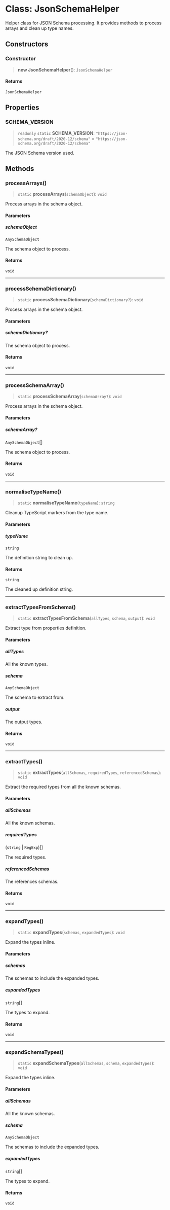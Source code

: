 # Class: JsonSchemaHelper

Helper class for JSON Schema processing. It provides methods to process arrays and clean up type names.

## Constructors

### Constructor

> **new JsonSchemaHelper**(): `JsonSchemaHelper`

#### Returns

`JsonSchemaHelper`

## Properties

### SCHEMA\_VERSION

> `readonly` `static` **SCHEMA\_VERSION**: `"https://json-schema.org/draft/2020-12/schema"` = `"https://json-schema.org/draft/2020-12/schema"`

The JSON Schema version used.

## Methods

### processArrays()

> `static` **processArrays**(`schemaObject`): `void`

Process arrays in the schema object.

#### Parameters

##### schemaObject

`AnySchemaObject`

The schema object to process.

#### Returns

`void`

***

### processSchemaDictionary()

> `static` **processSchemaDictionary**(`schemaDictionary?`): `void`

Process arrays in the schema object.

#### Parameters

##### schemaDictionary?

The schema object to process.

#### Returns

`void`

***

### processSchemaArray()

> `static` **processSchemaArray**(`schemaArray?`): `void`

Process arrays in the schema object.

#### Parameters

##### schemaArray?

`AnySchemaObject`[]

The schema object to process.

#### Returns

`void`

***

### normaliseTypeName()

> `static` **normaliseTypeName**(`typeName`): `string`

Cleanup TypeScript markers from the type name.

#### Parameters

##### typeName

`string`

The definition string to clean up.

#### Returns

`string`

The cleaned up definition string.

***

### extractTypesFromSchema()

> `static` **extractTypesFromSchema**(`allTypes`, `schema`, `output`): `void`

Extract type from properties definition.

#### Parameters

##### allTypes

All the known types.

##### schema

`AnySchemaObject`

The schema to extract from.

##### output

The output types.

#### Returns

`void`

***

### extractTypes()

> `static` **extractTypes**(`allSchemas`, `requiredTypes`, `referencedSchemas`): `void`

Extract the required types from all the known schemas.

#### Parameters

##### allSchemas

All the known schemas.

##### requiredTypes

(`string` \| `RegExp`)[]

The required types.

##### referencedSchemas

The references schemas.

#### Returns

`void`

***

### expandTypes()

> `static` **expandTypes**(`schemas`, `expandedTypes`): `void`

Expand the types inline.

#### Parameters

##### schemas

The schemas to include the expanded types.

##### expandedTypes

`string`[]

The types to expand.

#### Returns

`void`

***

### expandSchemaTypes()

> `static` **expandSchemaTypes**(`allSchemas`, `schema`, `expandedTypes`): `void`

Expand the types inline.

#### Parameters

##### allSchemas

All the known schemas.

##### schema

`AnySchemaObject`

The schemas to include the expanded types.

##### expandedTypes

`string`[]

The types to expand.

#### Returns

`void`
